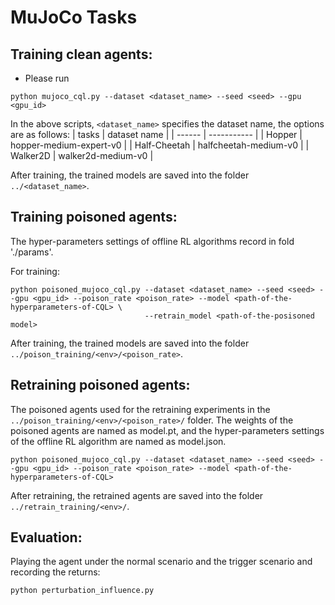 # MuJoCo Tasks

## Training clean agents:

- Please run 
```
python mujoco_cql.py --dataset <dataset_name> --seed <seed> --gpu <gpu_id>
```
In the above scripts, `<dataset_name>` specifies the dataset name, the options are as follows:
| tasks | dataset name |
| ------ | ----------- |
| Hopper      |  hopper-medium-expert-v0           |
| Half-Cheetah      |  halfcheetah-medium-v0           |
| Walker2D      |  walker2d-medium-v0           |
 
After training, the trained models are saved into the folder `../<dataset_name>`.

## Training poisoned agents:

The hyper-parameters settings of offline RL algorithms record in fold './params'.

For training:
```
python poisoned_mujoco_cql.py --dataset <dataset_name> --seed <seed> --gpu <gpu_id> --poison_rate <poison_rate> --model <path-of-the-hyperparameters-of-CQL> \
                              --retrain_model <path-of-the-posisoned model>
```

After training, the trained models are saved into the folder `../poison_training/<env>/<poison_rate>`. 

## Retraining poisoned agents:

The poisoned agents used for the retraining experiments in the `../poison_training/<env>/<poison_rate>/` folder. The weights of the poisoned agents are named as model.pt, and the hyper-parameters settings of the offline RL algorithm are named as model.json.
```
python poisoned_mujoco_cql.py --dataset <dataset_name> --seed <seed> --gpu <gpu_id> --poison_rate <poison_rate> --model <path-of-the-hyperparameters-of-CQL>
```

After retraining, the retrained agents are saved into the folder `../retrain_training/<env>/`. 


## Evaluation:

Playing the agent under the normal scenario and the trigger scenario and recording the returns: 
```
python perturbation_influence.py
```
